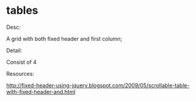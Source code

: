 tables
==============

Desc:

A grid with both fixed header and first column;

Detail:

Consist of 4 <table>

Resources:

http://fixed-header-using-jquery.blogspot.com/2009/05/scrollable-table-with-fixed-header-and.html